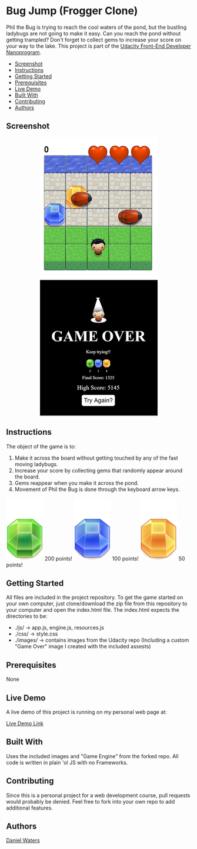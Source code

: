 # Bug Jump (Frogger Clone)
Phil the Bug is trying to reach the cool waters of the pond, but the bustling ladybugs are not going to make it easy.  Can you reach the pond without getting trampled?  Don't forget to collect gems to increase your score on your way to the lake. This project is part of the [Udacity Front-End Developer Nanoprogram](https://www.udacity.com/course/front-end-web-developer-nanodegree--nd001).  

* [Screenshot](#screenshot)
* [Instructions](#instructions)
* [Getting Started](#getting-started)
* [Prerequisites](#prerequisites)
* [Live Demo](#live-demo)
* [Built With](#built-with)
* [Contributing](#contributing)
* [Authors](#authors)

## Screenshot
<p align="center">
  <img width="320px" src="https://github.com/DryWaters/frontend-nanodegree-arcade-game/blob/master/images/game-capture.png" alt="Project Screenshot">
  <img width="320px" src="https://github.com/DryWaters/frontend-nanodegree-arcade-game/blob/master/images/game-over-capture.png" alt="Game Over Screenshot">
</p>

## Instructions
The object of the game is to:
1. Make it across the board without getting touched by any of the fast moving ladybugs.  
2. Increase your score by collecting gems that randomly appear around the board.  
3. Gems reappear when you make it across the pond.
4. Movement of Phil the Bug is done through the keyboard arrow keys.

![Green Gem](https://github.com/DryWaters/frontend-nanodegree-arcade-game/blob/master/images/gem-green.png "Green Gem") 200 points!
![Blue Gem](https://github.com/DryWaters/frontend-nanodegree-arcade-game/blob/master/images/gem-blue.png "Blue Gem") 100 points!
![Orange Gem](https://github.com/DryWaters/frontend-nanodegree-arcade-game/blob/master/images/gem-orange.png "Orange Gem") 50 points!

## Getting Started
All files are included in the project repository.  To get the game started on your own computer, just clone/download the zip file from this repository to your computer and open the index.html file.  The index.html expects the directories to be:
* ./js/     -> app.js, engine.js, resources.js
* ./css/    -> style.css
* ./images/ -> contains images from the Udacity repo (Including a custom "Game Over" image I created with the included assests)

## Prerequisites
None

## Live Demo
A live demo of this project is running on my personal web page at:

[Live Demo Link](http://watersjournal.com/projects/frontend-nanodegree-arcade-game/index.html)

## Built With
Uses the included images and "Game Engine" from the forked repo.  All code is written in plain 'ol JS with no Frameworks.

## Contributing
Since this is a personal project for a web development course, pull requests would probably be denied.  Feel free to fork into your own repo to add additional features.

## Authors
[Daniel Waters](https://www.watersjournal.com)
